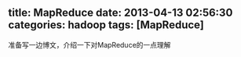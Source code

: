 title: MapReduce
date: 2013-04-13 02:56:30
categories: hadoop
tags: [MapReduce]
---

准备写一边博文，介绍一下对MapReduce的一点理解
